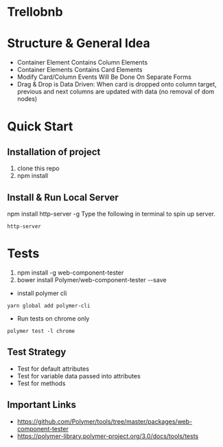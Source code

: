 # Trellobnb

# Structure & General Idea
- Container Element Contains Column Elements
- Container Elements Contains Card Elements
- Modify Card/Column Events Will Be Done On Separate Forms
- Drag & Drop is Data Driven: When card is dropped onto column target, previous and next columns are updated with data (no removal of dom nodes)

# Quick Start
## Installation of project
1. clone this repo
2. npm install

## Install & Run Local Server
npm install http-server -g
Type the following in terminal to spin up server.
```
http-server
```

# Tests
1. npm install -g web-component-tester
2. bower install Polymer/web-component-tester --save
- install polymer cli
```
yarn global add polymer-cli
```
- Run tests on chrome only
```
polymer test -l chrome
```

## Test Strategy
- Test for default attributes
- Test for variable data passed into attributes
- Test for methods

## Important Links
- https://github.com/Polymer/tools/tree/master/packages/web-component-tester
- https://polymer-library.polymer-project.org/3.0/docs/tools/tests
